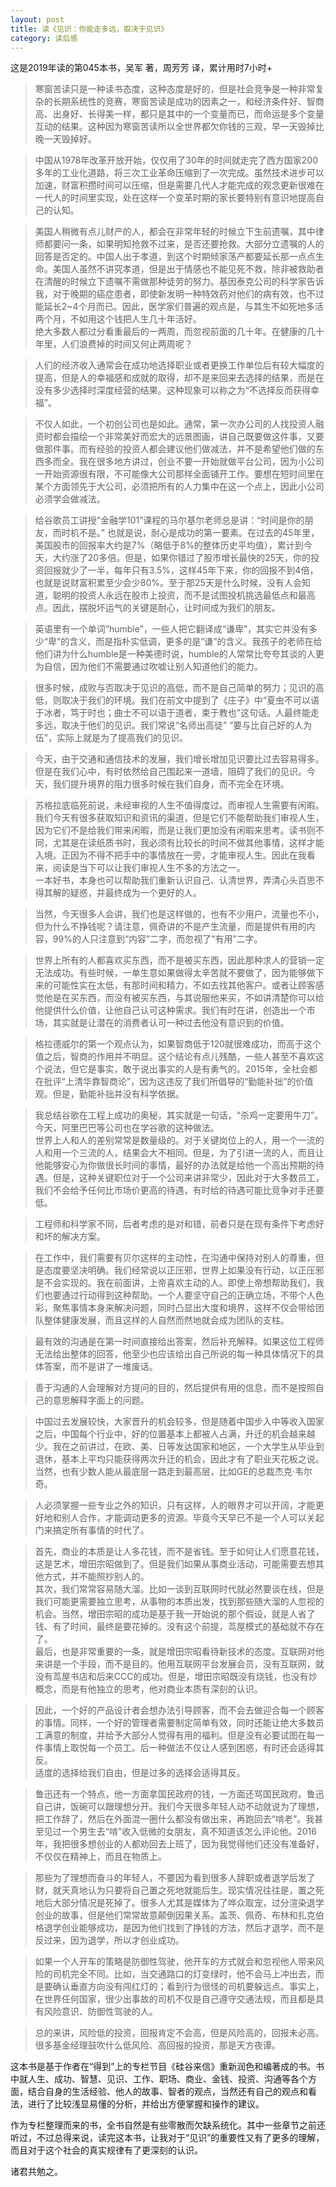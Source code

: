 ```yaml
---
layout: post
title: 读《见识：你能走多远，取决于见识》
category: 读后感
---
```

这是2019年读的第045本书，吴军 著，周芳芳 译，累计用时7小时+

>寒窗苦读只是一种读书态度，这种态度是好的，但是社会竞争是一种非常复杂的长期系统性的竞赛，寒窗苦读是成功的因素之一，和经济条件好、智商高、出身好、长得美一样，都只是其中的一个变量而已，而命运是多个变量互动的结果。这种因为寒窗苦读所以全世界都欠你钱的三观，早一天毁掉比晚一天毁掉好。

>中国从1978年改革开放开始，仅仅用了30年的时间就走完了西方国家200多年的工业化道路，将三次工业革命压缩到了一次完成。虽然技术进步可以加速，财富积攒时间可以压缩，但是需要几代人才能完成的观念更新很难在一代人的时间里实现，处在这样一个变革时期的家长要特别有意识地提高自己的认知。

>美国人稍微有点儿财产的人，都会在非常年轻的时候立下生前遗嘱，其中律师都要问一条，如果明知抢救不过来，是否还要抢救。大部分立遗嘱的人的回答是否定的。中国人出于孝道，到这个时期倾家荡产都要延长那一点点生命。美国人虽然不讲究孝道，但是出于情感也不能见死不救，除非被救助者在清醒的时候立下遗嘱不需做那种徒劳的努力。基因泰克公司的科学家告诉我，对于晚期的癌症患者，即使新发明一种特效药对他们的病有效，也不过能延长2~4个月而已。因此，医学家们普遍的观点是，与其生不如死地多活两个月，不如用这个钱把人生几十年活好。<br/>
绝大多数人都过分看重最后的一两周，而忽视前面的几十年。在健康的几十年里，人们浪费掉的时间又何止两周呢？

>人们的经济收入通常会在成功地选择职业或者更换工作单位后有较大幅度的提高，但是人的幸福感和成就的取得，却不是来回来去选择的结果，而是在没有多少选择时深度经营的结果。这种现象可以称之为“不选择反而获得幸福”。 

>不仅人如此，一个初创公司也是如此。通常，第一次办公司的人找投资人融资时都会描绘一个非常美好而宏大的远景图画，讲自己既要做这件事，又要做那件事。而有经验的投资人都会建议他们做减法，并不是希望他们做的东西多而全。我在很多地方讲过，创业不要一开始就做平台公司，因为小公司一开始资源很有限，不可能像大公司那样全面铺开工作。要想在短时间里在某个方面领先于大公司，必须把所有的人力集中在这一个点上，因此小公司必须学会做减法。

>给谷歌员工讲授“金融学101”课程的马尔基尔老师总是讲：“时间是你的朋友，而时机不是。” 也就是说，耐心是成功的第一要素。在过去的45年里，美国股市的回报率大约是7%（略低于8%的整体历史平均值），累计到今天，大约涨了20多倍。但是，如果你错过了股市增长最快的25天，你的投资回报就少了一半，每年只有3.5%，这样45年下来，你的回报不到4倍，也就是说财富积累至少会少80%。至于那25天是什么时候，没有人会知道，聪明的投资人永远在股市上投资，而不是试图投机挑选最低点和最高点。因此，摆脱坏运气的关键是耐心，让时间成为我们的朋友。

>英语里有一个单词“humble”，一些人把它翻译成“谦卑”，其实它并没有多少“卑”的含义，而是指朴实低调，更多的是“谦”的含义。我孩子的老师在给他们讲为什么humble是一种美德时说，humble的人常常比夸夸其谈的人更为自信，因为他们不需要通过吹嘘让别人知道他们的能力。

>很多时候，成败与否取决于见识的高低，而不是自己简单的努力；见识的高低，则取决于我们的环境。我们在前文中提到了《庄子》中“夏虫不可以语于冰者，笃于时也；曲士不可以语于道者，束于教也”这句话。人最终能走多远，取决于他们的见识。我们常说“名师出高徒” “要与比自己好的人为伍”，实际上就是为了提高我们的见识。

>今天，由于交通和通信技术的发展，我们增长增加见识要比过去容易得多。但是在我们心中，有时依然给自己围起来一道墙，阻碍了我们的见识。今天，我们提升境界的阻力很多时候在我们自身，而不完全在环境。

>苏格拉底临死前说，未经审视的人生不值得度过。而审视人生需要有闲暇。我们今天有很多获取知识和资讯的渠道，但是它们不能帮助我们审视人生，因为它们不是给我们带来闲暇，而是让我们更加没有闲暇来思考。读书则不同，尤其是在读纸质书时，我必须有比较长的时间不做其他事情，这样才能入境。正因为不得不把手中的事情放在一旁，才能审视人生。因此在我看来，阅读是当下可以让我们审视人生不多的方法之一。<br/>
一本好书，本身也可以帮助我们重新认识自己、认清世界，弄清心头百思不得其解的疑惑，并最终成为一个更好的人。

>当然，今天很多人会讲，我们也是这样做的，也有不少用户，流量也不小，但为什么不挣钱呢？请注意，佩奇讲的不是产生流量，而是提供有用的内容，99%的人只注意到“内容”二字，而忽视了“有用”二字。

>世界上所有的人都喜欢买东西，而不是被买东西，因此那种求人的营销一定无法成功。有些时候，一单生意如果做得太辛苦就不要做了，因为能够做下来的可能性实在太低，有那时间和精力，不如去找其他客户。或者让顾客感觉他是在买东西，而没有被买东西，与其说服他来买，不如讲清楚你可以给他提供什么价值，让他自己认可这种需求。我们有时在讲，创造出一个市场，其实就是让潜在的消费者认可一种过去他没有意识到的价值。

>格拉德威尔的第一个观点认为，如果智商低于120就很难成功，而高于这个值之后，智商的作用并不明显。这个结论有点儿残酷，一些人甚至不喜欢这个说法，但它是事实，敢于说出事实的人是有勇气的。2015年，全社会都在批评“上清华靠智商论”，因为这违反了我们所倡导的“勤能补拙”的价值观。但是，勤能补拙并没有科学依据。

>我总结谷歌在工程上成功的奥秘，其实就是一句话，“杀鸡一定要用牛刀”。今天，阿里巴巴等公司也在学谷歌的这种做法。<br/>
世界上人和人的差别常常是数量级的。对于关键岗位上的人，用一个一流的人和用一个三流的人，结果会大不相同。但是，为了引进一流的人，而且让他能够安心为你做很长时间的事情，最好的办法就是给他一个高出预期的待遇。但是，这种关键职位对于一个公司来讲非常少，因此对于大多数员工，我们不会给予任何比市场价更高的待遇，有时给的待遇可能比竞争对手还要低。

>工程师和科学家不同，后者考虑的是对和错，前者只是在现有条件下考虑好和坏的解决方案。

>在工作中，我们需要有贝尔这样的主动性，在沟通中保持对别人的尊重，但是态度要坚决明确。我们经常说以正压邪，世界上如果没有行动，以正压邪是不会实现的。我在前面讲，上帝喜欢主动的人。即使上帝想帮助我们，我们也要通过行动得到这种帮助。一个人要坚守自己的正确立场，不带个人色彩，聚焦事情本身来解决问题，同时凸显出大度和境界，这样不仅会带给团队整体健康发展，而且这样的人自然而然地就会成为团队的支柱。

>最有效的沟通是在第一时间直接给出答案，然后补充解释。如果这位工程师无法给出整体的回答，他至少也应该给出自己所说的每一种具体情况下的具体答案，而不是讲了一堆废话。

>善于沟通的人会理解对方提问的目的，然后提供有用的信息，而不是按照自己的意思解释字面上的问题。

>中国过去发展较快，大家晋升的机会较多，但是随着中国步入中等收入国家之后，中国每个行业中，好的位置基本上都被人占满，升迁的机会越来越少。我在之前讲过，在欧、美、日等发达国家和地区，一个大学生从毕业到退休，基本上平均只能获得两次升迁的机会，因此才有了职业天花板之说。当然，也有少数人能从最底层一路走到最高层，比如GE的总裁杰克·韦尔奇。

>人必须掌握一些专业之外的知识，只有这样，人的眼界才可以开阔，才能更好地和别人合作，才能调动更多的资源。毕竟今天早已不是一个人可以关起门来搞定所有事情的时代了。

>首先，商业的本质是让人多花钱，而不是省钱。至于如何让人们愿意花钱，这是艺术，增田宗昭做到了。但是我们如果从事商业活动，可能需要去想其他方式，并不能照抄别人的。<br/>
其次，我们常常容易随大溜。比如一谈到互联网时代就必然要谈在线，但是我们可能更需要独立思考，从事物的本质出发，找到那些随大溜的人忽视的机会。当然，增田宗昭的成功是基于我一开始说的那个假设，就是人省了钱、有了时间，最终是要花掉的。没有这个前提，茑屋模式的基础就不存在了。<br/>
最后，也是非常重要的一条，就是增田宗昭看待新技术的态度。互联网对他来讲是一个手段，而不是目的。他用互联网平台发展会员，没有互联网，就没有茑屋书店和后来CCC的成功。但是，增田宗昭既没有烧钱，也没有炒概念，而是有他独立的思考，他对商业本质有深刻的认识。

>因此，一个好的产品设计者会想办法引导顾客，而不会去做迎合每一个顾客的事情。同样，一个好的管理者需要制定简单有效，同时还能让绝大多数员工满意的制度，并给予大部分人觉得有用的福利。但是没有必要试图在每一件事情上取悦每一个员工。后一种做法不仅让人感到困惑，有时还会适得其反。<br/>
适度的选择给我们自由，但是过多的选择会适得其反。

>鲁迅还有一个特点，他一方面拿国民政府的钱，一方面还骂国民政府。鲁迅自己讲，饭碗可以跟理想分开。我们今天很多年轻人动不动就说为了理想，把工作辞了，然后在外面混一圈什么都没有做出来，再跑回去“啃老”。我甚至见过一个男生去“啃”收入低微的女朋友，真不知道该怎么评论他。2016年，我把很多想创业的人都劝回去上班了，因为我觉得他们还没有准备好，不仅仅在精神上，而且在物质上。

>那些为了理想而奋斗的年轻人，不要因为看到很多人辞职或者退学后发了财，就天真地认为只要将自己置之死地就能后生。现实情况往往是，置之死地后大部分情况是死掉了。很多人尤其是媒体为了哗众取宠，过分渲染退学创业的故事，但是他们常常故意颠倒因果关系。盖茨、佩奇、布林和扎克伯格退学创业能够成功，是因为他们找到了挣钱的方法，然后才退学，而不是反过来，因为退学，所以才创业成功。

>如果一个人开车的策略是防御性驾驶，他开车的方式就会和忽视他人带来风险的司机完全不同。比如，当交通路口的灯变绿时，他不会马上冲出去，而是要确认垂直方向没有闯红灯的；看到行为很怪的司机要躲远点。事实上，在世界任何国家，很少出事故的司机不仅是自己遵守交通法规，而且都是具有风险意识、防御性驾驶的人。

>总的来讲，风险低的投资，回报肯定不会高，但是风险高的，回报未必高。很多基金经理鼓吹什么低风险、高回报的投资，那是天方夜谭。

这本书是基于作者在“得到”上的专栏节目《硅谷来信》重新润色和编著成的书。书中就人生、成功、智慧、见识、工作、职场、商业、金钱、投资、沟通等各个方面，结合自身的生活经验、他人的故事、智者的观点，当然还有自己的观点和看法，进行了比较浅显易懂的分析，并给出方便掌握和操作的建议。

作为专栏整理而来的书，全书自然是有些零散而欠缺系统化。其中一些章节之前还听过，不过总得来说，读完这本书，让我对于“见识”的重要性又有了更多的理解，而且对于这个社会的真实规律有了更深刻的认识。

诸君共勉之。